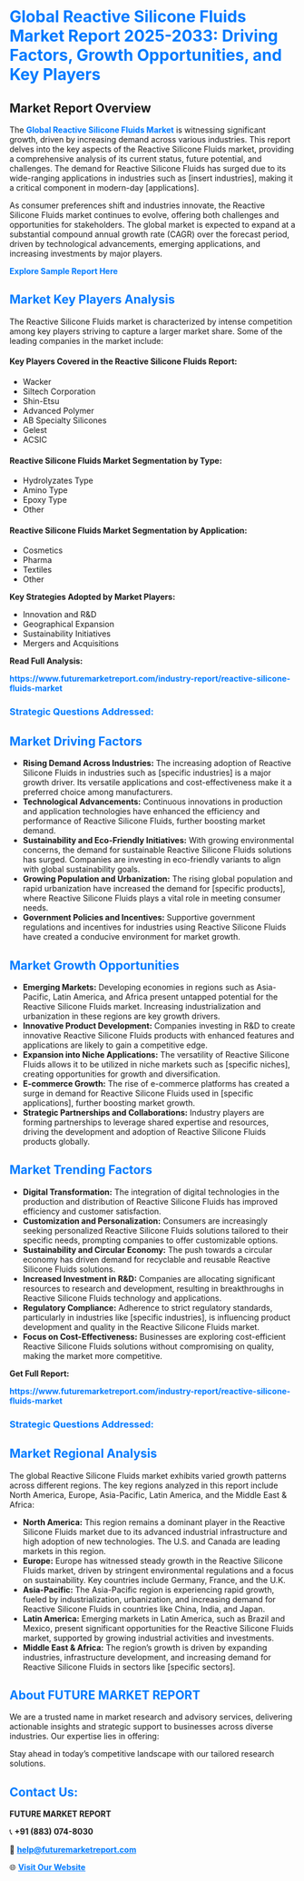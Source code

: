 <h1 style="color: #007BFF;">Global Reactive Silicone Fluids Market Report 2025-2033: Driving Factors, Growth Opportunities, and Key Players</h1>

<section id="overview">
<h2>Market Report Overview</h2>
<p>The <a href="https://www.futuremarketreport.com/industry-report/reactive-silicone-fluids-market" style="color: #007BFF; text-decoration: none;"><strong>Global Reactive Silicone Fluids Market</strong></a> is witnessing significant growth, driven by increasing demand across various industries. This report delves into the key aspects of the Reactive Silicone Fluids market, providing a comprehensive analysis of its current status, future potential, and challenges. The demand for Reactive Silicone Fluids has surged due to its wide-ranging applications in industries such as [insert industries], making it a critical component in modern-day [applications].</p>
<p>As consumer preferences shift and industries innovate, the Reactive Silicone Fluids market continues to evolve, offering both challenges and opportunities for stakeholders. The global market is expected to expand at a substantial compound annual growth rate (CAGR) over the forecast period, driven by technological advancements, emerging applications, and increasing investments by major players.</p>
</section>

<section id="overview">
<p><a href="https://www.futuremarketreport.com/request-sample/reportId=114438" style="color: #007BFF; text-decoration: none;"><strong>Explore Sample Report Here</strong></a></p>
</section>

<section id="key-players">
<h2 style="color: #007BFF;">Market Key Players Analysis</h2>
<p>The Reactive Silicone Fluids market is characterized by intense competition among key players striving to capture a larger market share. Some of the leading companies in the market include:</p>
<h4>Key Players Covered in the Reactive Silicone Fluids Report:</h4>
<ul><li>Wacker</li><li>Siltech Corporation</li><li>Shin-Etsu</li><li>Advanced Polymer</li><li>AB Specialty Silicones</li><li>Gelest</li><li>ACSIC</li></ul>
<h4>Reactive Silicone Fluids Market Segmentation by Type:</h4>
<ul><li>Hydrolyzates Type</li><li>Amino Type</li><li>Epoxy Type</li><li>Other</li></ul>

<h4>Reactive Silicone Fluids Market Segmentation by Application:</h4>
<ul><li>Cosmetics</li><li>Pharma</li><li>Textiles</li><li>Other</li></ul>
<p><strong>Key Strategies Adopted by Market Players:</strong></p>
<ul>
<li>Innovation and R&D</li>
<li>Geographical Expansion</li>
<li>Sustainability Initiatives</li>
<li>Mergers and Acquisitions</li>
</ul>
</section>

<section>
<p><strong>Read Full Analysis: </strong></p><a href="https://www.futuremarketreport.com/industry-report/reactive-silicone-fluids-market" style="color: #007BFF; text-decoration: none;"><strong>https://www.futuremarketreport.com/industry-report/reactive-silicone-fluids-market</strong></a>
<h3 style="color: #007BFF;">Strategic Questions Addressed:</h3>
</section>

<section id="driving-factors">
<h2 style="color: #007BFF;">Market Driving Factors</h2>
<ul>
<li><strong>Rising Demand Across Industries:</strong> The increasing adoption of Reactive Silicone Fluids in industries such as [specific industries] is a major growth driver. Its versatile applications and cost-effectiveness make it a preferred choice among manufacturers.</li>
<li><strong>Technological Advancements:</strong> Continuous innovations in production and application technologies have enhanced the efficiency and performance of Reactive Silicone Fluids, further boosting market demand.</li>
<li><strong>Sustainability and Eco-Friendly Initiatives:</strong> With growing environmental concerns, the demand for sustainable Reactive Silicone Fluids solutions has surged. Companies are investing in eco-friendly variants to align with global sustainability goals.</li>
<li><strong>Growing Population and Urbanization:</strong> The rising global population and rapid urbanization have increased the demand for [specific products], where Reactive Silicone Fluids plays a vital role in meeting consumer needs.</li>
<li><strong>Government Policies and Incentives:</strong> Supportive government regulations and incentives for industries using Reactive Silicone Fluids have created a conducive environment for market growth.</li>
</ul>
</section>

<section id="growth-opportunities">
<h2 style="color: #007BFF;">Market Growth Opportunities</h2>
<ul>
<li><strong>Emerging Markets:</strong> Developing economies in regions such as Asia-Pacific, Latin America, and Africa present untapped potential for the Reactive Silicone Fluids market. Increasing industrialization and urbanization in these regions are key growth drivers.</li>
<li><strong>Innovative Product Development:</strong> Companies investing in R&D to create innovative Reactive Silicone Fluids products with enhanced features and applications are likely to gain a competitive edge.</li>
<li><strong>Expansion into Niche Applications:</strong> The versatility of Reactive Silicone Fluids allows it to be utilized in niche markets such as [specific niches], creating opportunities for growth and diversification.</li>
<li><strong>E-commerce Growth:</strong> The rise of e-commerce platforms has created a surge in demand for Reactive Silicone Fluids used in [specific applications], further boosting market growth.</li>
<li><strong>Strategic Partnerships and Collaborations:</strong> Industry players are forming partnerships to leverage shared expertise and resources, driving the development and adoption of Reactive Silicone Fluids products globally.</li>
</ul>
</section>

<section id="trending-factors">
<h2 style="color: #007BFF;">Market Trending Factors</h2>
<ul>
<li><strong>Digital Transformation:</strong> The integration of digital technologies in the production and distribution of Reactive Silicone Fluids has improved efficiency and customer satisfaction.</li>
<li><strong>Customization and Personalization:</strong> Consumers are increasingly seeking personalized Reactive Silicone Fluids solutions tailored to their specific needs, prompting companies to offer customizable options.</li>
<li><strong>Sustainability and Circular Economy:</strong> The push towards a circular economy has driven demand for recyclable and reusable Reactive Silicone Fluids solutions.</li>
<li><strong>Increased Investment in R&D:</strong> Companies are allocating significant resources to research and development, resulting in breakthroughs in Reactive Silicone Fluids technology and applications.</li>
<li><strong>Regulatory Compliance:</strong> Adherence to strict regulatory standards, particularly in industries like [specific industries], is influencing product development and quality in the Reactive Silicone Fluids market.</li>
<li><strong>Focus on Cost-Effectiveness:</strong> Businesses are exploring cost-efficient Reactive Silicone Fluids solutions without compromising on quality, making the market more competitive.</li>
</ul>
</section>

<section>
<p><strong>Get Full Report: </strong></p><a href="https://www.futuremarketreport.com/industry-report/reactive-silicone-fluids-market" style="color: #007BFF; text-decoration: none;"><strong>https://www.futuremarketreport.com/industry-report/reactive-silicone-fluids-market</strong></a>
<h3 style="color: #007BFF;">Strategic Questions Addressed:</h3>
</section>


<section id="regional-analysis">
<h2 style="color: #007BFF;">Market Regional Analysis</h2>
<p>The global Reactive Silicone Fluids market exhibits varied growth patterns across different regions. The key regions analyzed in this report include North America, Europe, Asia-Pacific, Latin America, and the Middle East & Africa:</p>
<ul>
<li><strong>North America:</strong> This region remains a dominant player in the Reactive Silicone Fluids market due to its advanced industrial infrastructure and high adoption of new technologies. The U.S. and Canada are leading markets in this region.</li>
<li><strong>Europe:</strong> Europe has witnessed steady growth in the Reactive Silicone Fluids market, driven by stringent environmental regulations and a focus on sustainability. Key countries include Germany, France, and the U.K.</li>
<li><strong>Asia-Pacific:</strong> The Asia-Pacific region is experiencing rapid growth, fueled by industrialization, urbanization, and increasing demand for Reactive Silicone Fluids in countries like China, India, and Japan.</li>
<li><strong>Latin America:</strong> Emerging markets in Latin America, such as Brazil and Mexico, present significant opportunities for the Reactive Silicone Fluids market, supported by growing industrial activities and investments.</li>
<li><strong>Middle East & Africa:</strong> The region’s growth is driven by expanding industries, infrastructure development, and increasing demand for Reactive Silicone Fluids in sectors like [specific sectors].</li>
</ul>
</section>

<footer>
<h2 style="color: #007BFF;">About FUTURE MARKET REPORT</h2>
<p>We are a trusted name in market research and advisory services, delivering actionable insights and strategic support to businesses across diverse industries. Our expertise lies in offering:</p>

<p>Stay ahead in today’s competitive landscape with our tailored research solutions.</p>

<h2 style="color: #007BFF;">Contact Us:</h2>
<p><strong>FUTURE MARKET REPORT</strong></p>
<p>📞 <strong>+91 (883) 074-8030</strong></p>
<p>📧 <strong><a href="mailto:help@futuremarketreport.com" style="color: #007BFF;">help@futuremarketreport.com</a></strong></p>
<p>🌐 <strong><a href="https://www.futuremarketreport.com/" style="color: #007BFF;">Visit Our Website</a></strong></p>
</footer>